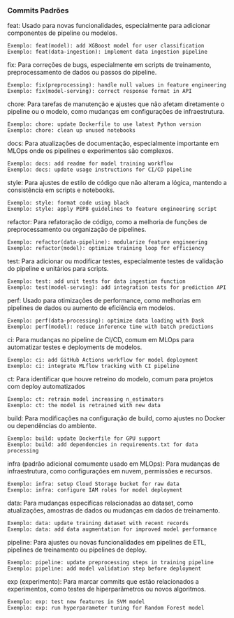 ### Commits Padrões

feat: Usado para novas funcionalidades, especialmente para adicionar componentes de pipeline ou modelos.

    Exemplo: feat(model): add XGBoost model for user classification
    Exemplo: feat(data-ingestion): implement data ingestion pipeline

fix: Para correções de bugs, especialmente em scripts de treinamento, preprocessamento de dados ou passos do pipeline.

    Exemplo: fix(preprocessing): handle null values in feature engineering
    Exemplo: fix(model-serving): correct response format in API

chore: Para tarefas de manutenção e ajustes que não afetam diretamente o pipeline ou o modelo, como mudanças em configurações de infraestrutura.

    Exemplo: chore: update Dockerfile to use latest Python version
    Exemplo: chore: clean up unused notebooks

docs: Para atualizações de documentação, especialmente importante em MLOps onde os pipelines e experimentos são complexos.

    Exemplo: docs: add readme for model training workflow
    Exemplo: docs: update usage instructions for CI/CD pipeline

style: Para ajustes de estilo de código que não alteram a lógica, mantendo a consistência em scripts e notebooks.

    Exemplo: style: format code using black
    Exemplo: style: apply PEP8 guidelines to feature engineering script

refactor: Para refatoração de código, como a melhoria de funções de preprocessamento ou organização de pipelines.

    Exemplo: refactor(data-pipeline): modularize feature engineering
    Exemplo: refactor(model): optimize training loop for efficiency

test: Para adicionar ou modificar testes, especialmente testes de validação do pipeline e unitários para scripts.

    Exemplo: test: add unit tests for data ingestion function
    Exemplo: test(model-serving): add integration tests for prediction API

perf: Usado para otimizações de performance, como melhorias em pipelines de dados ou aumento de eficiência em modelos.

    Exemplo: perf(data-processing): optimize data loading with Dask
    Exemplo: perf(model): reduce inference time with batch predictions

ci: Para mudanças no pipeline de CI/CD, comum em MLOps para automatizar testes e deployments de modelos.

    Exemplo: ci: add GitHub Actions workflow for model deployment
    Exemplo: ci: integrate MLflow tracking with CI pipeline

ct: Para identificar que houve retreino do modelo, comum para projetos com deploy automatizados

    Exemplo: ct: retrain model increasing n_estimators
    Exemplo: ct: the model is retrained with new data

build: Para modificações na configuração de build, como ajustes no Docker ou dependências do ambiente.

    Exemplo: build: update Dockerfile for GPU support
    Exemplo: build: add dependencies in requirements.txt for data processing

infra (padrão adicional comumente usado em MLOps): Para mudanças de infraestrutura, como configurações em nuvem, permissões e recursos.

    Exemplo: infra: setup Cloud Storage bucket for raw data
    Exemplo: infra: configure IAM roles for model deployment

data: Para mudanças específicas relacionadas ao dataset, como atualizações, amostras de dados ou mudanças em dados de treinamento.

    Exemplo: data: update training dataset with recent records
    Exemplo: data: add data augmentation for improved model performance

pipeline: Para ajustes ou novas funcionalidades em pipelines de ETL, pipelines de treinamento ou pipelines de deploy.

    Exemplo: pipeline: update preprocessing steps in training pipeline
    Exemplo: pipeline: add model validation step before deployment

exp (experimento): Para marcar commits que estão relacionados a experimentos, como testes de hiperparâmetros ou novos algoritmos.

    Exemplo: exp: test new features in SVM model
    Exemplo: exp: run hyperparameter tuning for Random Forest model